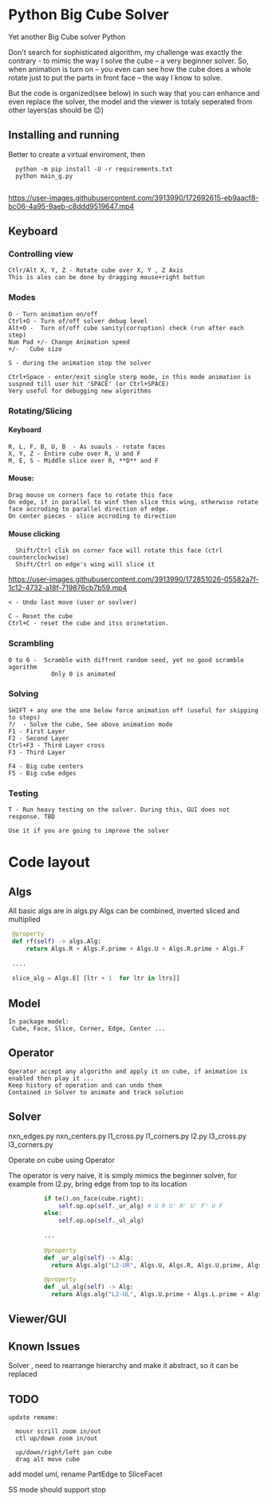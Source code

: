 # Python Big Cube Solver
Yet another Big Cube solver
Python

  Don't search for sophisticated algorithm, my challenge was exactly the contrary - to mimic the way I solve the cube – a very beginner solver. So, when animation is turn on – you even can see how the cube does a whole rotate just to put the parts in front face – the way I know to solve.
  
  But the code is organized(see below) in such way that you can enhance and even replace the solver, the model and the viewer is totaly seperated from other layers(as should be :wink:)
  
  


## Installing and running



  Better to create a virtual enviroment, then
```  
  python -m pip install -U -r requirements.txt
  python main_g.py
  
```

https://user-images.githubusercontent.com/3913990/172692615-eb9aacf8-bc06-4a95-9aeb-c8ddd9519647.mp4



## Keyboard


### Controlling view 
    Ctlr/Alt X, Y, Z - Rotate cube over X, Y , Z Axis
    This is alos can be done by dragging mouse+right bottun
### Modes
    O - Turn animation on/off
    Ctrl+O - Turn of/off solver debug level
    Alt+O -  Turn of/off cube sanity(corruption) check (run after each step)
    Num Pad +/- Change Animation speed
    +/-   Cube size

    S - during the animation stop the solver

    Ctrl+Space - enter/exit single sterp mode, in this mode animation is suspned till user hit 'SPACE' (or Ctrl+SPACE)
    Very useful for debugging new algorithms

### Rotating/Slicing
#### Keyboard
    R, L, F, B, U, B  - As suauls - rotate faces
    X, Y, Z - Entire cube over R, U and F 
    M, E, S - Middle slice over R, **D** and F
    
#### Mouse:
    Drag mouse on corners face to rotate this face
    On edge, if in parallel to winf then slice this wing, otherwise rotate face accroding to parallel direction of edge.
    On center pieces - slice accroding to direction
#### Mouse clicking
      Shift/Ctrl clik on corner face will rotate this face (ctrl counterclockwise)
      Shift/Ctrl on edge's wing will slice it


https://user-images.githubusercontent.com/3913990/172851026-05582a7f-1c12-4732-a18f-719876cb7b59.mp4


    < - Undo last move (user or sovlver)

    C - Reset the cube
    Ctrl+C - reset the cube and itss orinetation.

### Scrambling 

    0 to 6 -  Scramble with diffrent random seed, yet no good scramble agorithm
                Only 0 is animated 


### Solving

    SHIFT + any one the one below force animation off (useful for skipping to steps)
    ?/  - Solve the cube, See above animation mode
    F1 - First Layer
    F2 - Second Layer
    Ctrl+F3 - Third Layer cross
    F3 - Third Layer

    F4 - Big cube centers
    F5 - Big cube edges

    


### Testing
  
    T - Run heavy testing on the solver. During this, GUI does not response. TBD 

    Use it if you are going to improve the solver

# Code layout

## Algs
   All basic algs are in algs.py
   Algs can be combined, inverted sliced and multiplied
   ```python
    @property
    def rf(self) -> algs.Alg:
        return Algs.R + Algs.F.prime + Algs.U + Algs.R.prime + Algs.F
        
    ....
    
    slice_alg = Algs.E[ [ltr + 1  for ltr in ltrs]]
   ```

## Model
    In package model:
     Cube, Face, Slice, Corner, Edge, Center ...

## Operator
    Operator accept any algorithn and apply it on cube, if animation is enabled then play it ...
    Keep history of operation and can undo them
    Contained in Solver to animate and track solution
## Solver
  nxn_edges.py
  nxn_centers.py
  l1_cross.py
  l1_corners.py
  l2.py 
  l3_cross.py
  l3_corners.py
    
  Operate on cube using Operator
    
  The operator is very naive, it is simply mimics the beginner solver, for example from l2.py, bring edge from top to its location
  ```python
            if te().on_face(cube.right):
                self.op.op(self._ur_alg) # U R U' R' U' F' U F 
            else:
                self.op.op(self._ul_alg)
                
            ...
            
            @property
            def _ur_alg(self) -> Alg:
              return Algs.alg("L2-UR", Algs.U, Algs.R, Algs.U.prime, Algs.R.prime, Algs.U.prime, Algs.F.prime, Algs.U, Algs.F)

            @property
            def _ul_alg(self) -> Alg:
              return Algs.alg("L2-UL", Algs.U.prime + Algs.L.prime + Algs.U + Algs.L + Algs.U + Algs.F + Algs.U.prime + Algs.F.prime)


  ```
   
## Viewer/GUI


## Known Issues
  Solver , need to rearrange hierarchy and make it abstract, so it can be replaced

## TODO
    update remame:
    
      mousr scrill zoom in/out
      ctl up/down zoom in/out
      
      up/down/right/left pan cube
      drag alt move cube

      
    
  add model uml, rename PartEdge to SliceFacet

  SS mode should support stop


